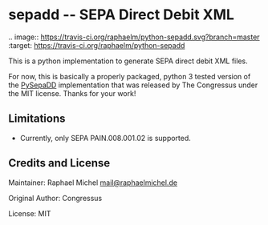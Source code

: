 sepadd -- SEPA Direct Debit XML
===============================

.. image:: https://travis-ci.org/raphaelm/python-sepadd.svg?branch=master
   :target: https://travis-ci.org/raphaelm/python-sepadd

This is a python implementation to generate SEPA direct debit XML files.

For now, this is basically a properly packaged, python 3 tested version 
of the [PySepaDD](https://github.com/congressus/PySepaDD)
implementation that was released by The Congressus under the MIT license.
Thanks for your work!

Limitations
-----------

* Currently, only SEPA PAIN.008.001.02 is supported.

Credits and License
-------------------

Maintainer: Raphael Michel <mail@raphaelmichel.de>

Original Author: Congressus

License: MIT
